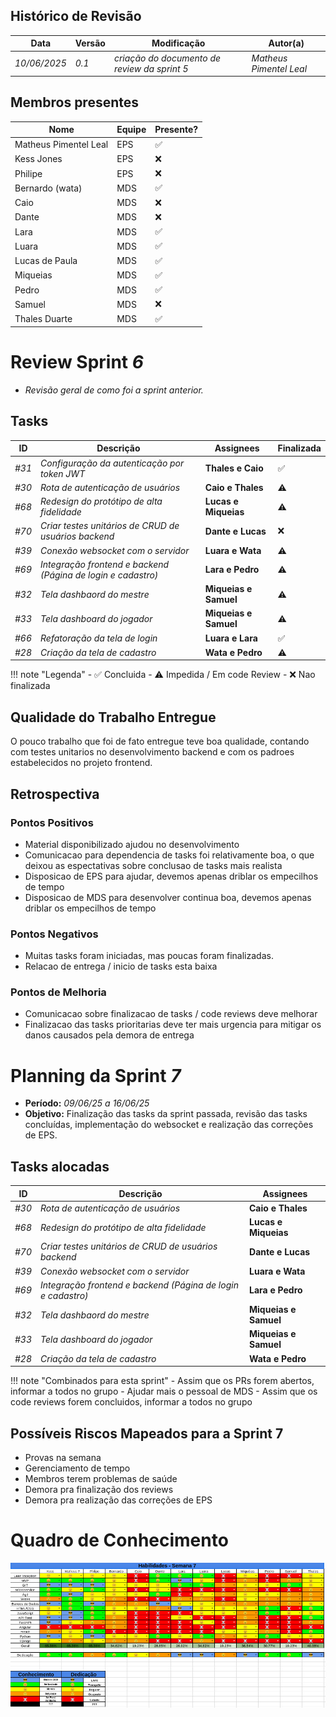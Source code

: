 
## Histórico de Revisão
| Data         | Versão | Modificação                                  | Autor(a)                |
| ------------ | ------ | -------------------------------------------- | ----------------------- |
| _10/06/2025_ | _0.1_  | _criação do documento de review da sprint 5_ | _Matheus Pimentel Leal_ |

## Membros presentes
| Nome                  | Equipe | Presente? |
| --------------------- | ------ | --------- |
| Matheus Pimentel Leal | EPS    | ✅         |
| Kess Jones            | EPS    | ❌         |
| Philipe               | EPS    | ❌         |
| Bernardo (wata)       | MDS    | ✅         |
| Caio                  | MDS    | ❌         |
| Dante                 | MDS    | ❌         |
| Lara                  | MDS    | ✅         |
| Luara                 | MDS    | ✅         |
| Lucas de Paula        | MDS    | ✅         |
| Miqueias              | MDS    | ✅         |
| Pedro                 | MDS    | ✅         |
| Samuel                | MDS    | ❌         |
| Thales Duarte         | MDS    | ✅         |

# Review Sprint _6_
- _Revisão geral de como foi a sprint anterior._

## Tasks
| ID    | Descrição                                                    | Assignees             | Finalizada |
| ----- | ------------------------------------------------------------ | --------------------- | ---------- |
| _#31_ | _Configuração da autenticação por token JWT_                 | **Thales e Caio**     | ✅          |
| _#30_ | _Rota de autenticação de usuários_                           | **Caio e Thales**     | ⚠️         |
| _#68_ | _Redesign do protótipo de alta fidelidade_                   | **Lucas e Miqueias**  | ⚠️         |
| _#70_ | _Criar testes unitários de CRUD de usuários backend_         | **Dante e Lucas**     | ❌          |
| _#39_ | _Conexão websocket com o servidor_                           | **Luara e Wata**      | ⚠️         |
| _#69_ | _Integração frontend e backend (Página de login e cadastro)_ | **Lara e Pedro**      | ⚠️         |
| _#32_ | _Tela dashbaord do mestre_                                   | **Miqueias e Samuel** | ⚠️         |
| _#33_ | _Tela dashboard do jogador_                                  | **Miqueias e Samuel** | ⚠️         |
| _#66_ | _Refatoração da tela de login_                               | **Luara e Lara**      | ✅          |
| _#28_ | _Criação da tela de cadastro_                                | **Wata e Pedro**      | ⚠️         |

!!! note "Legenda" 
    - ✅ Concluida
    - ⚠️ Impedida / Em code Review
    - ❌ Nao finalizada

## Qualidade do Trabalho Entregue
O pouco trabalho que foi de fato entregue teve boa qualidade, contando com testes unitarios no desenvolvimento backend e com os padroes estabelecidos no projeto frontend.
## Retrospectiva
### Pontos Positivos
- Material disponibilizado ajudou no desenvolvimento
- Comunicacao para dependencia de tasks foi relativamente boa, o que deixou as espectativas sobre conclusao de tasks mais realista
- Disposicao de EPS para ajudar, devemos apenas driblar os empecilhos de tempo
- Disposicao de MDS para desenvolver continua boa, devemos apenas driblar os empecilhos de tempo
### Pontos Negativos
- Muitas tasks foram iniciadas, mas poucas foram finalizadas.
- Relacao de entrega / inicio de tasks esta baixa
### Pontos de Melhoria
- Comunicacao sobre finalizacao de tasks / code reviews deve melhorar
- Finalizacao das tasks prioritarias deve ter mais urgencia para mitigar os danos causados pela demora de entrega
# Planning da Sprint _7_
- **Período:** _09/06/25 a 16/06/25_
- **Objetivo:** Finalização das tasks da sprint passada, revisão das tasks concluídas, implementação do websocket e realização das correções de EPS.

## Tasks alocadas
| ID    | Descrição                                                    | Assignees             |
| ----- | ------------------------------------------------------------ | --------------------- |
| _#30_ | _Rota de autenticação de usuários_                           | **Caio e Thales**     |
| _#68_ | _Redesign do protótipo de alta fidelidade_                   | **Lucas e Miqueias**  |
| _#70_ | _Criar testes unitários de CRUD de usuários backend_         | **Dante e Lucas**     |
| _#39_ | _Conexão websocket com o servidor_                           | **Luara e Wata**      |
| _#69_ | _Integração frontend e backend (Página de login e cadastro)_ | **Lara e Pedro**      |
| _#32_ | _Tela dashbaord do mestre_                                   | **Miqueias e Samuel** |
| _#33_ | _Tela dashboard do jogador_                                  | **Miqueias e Samuel** |
| _#28_ | _Criação da tela de cadastro_                                | **Wata e Pedro**      |

!!! note "Combinados para esta sprint"
    - Assim que os PRs forem abertos, informar a todos no grupo
    - Ajudar mais o pessoal de MDS
    - Assim que os code reviews forem concluidos, informar a todos no grupo

## Possíveis Riscos Mapeados para a Sprint 7
- Provas na semana
- Gerenciamento de tempo
- Membros terem problemas de saúde
- Demora pra finalização dos reviews
- Demora pra realização das correções de EPS

# Quadro de Conhecimento

[//]: <> (Anexar aqui o quadro de conhecimento atualizado e remover o comentário)
![Quadro de conhecimento](./assets/quadro-conhecimento-sprint7.png)
